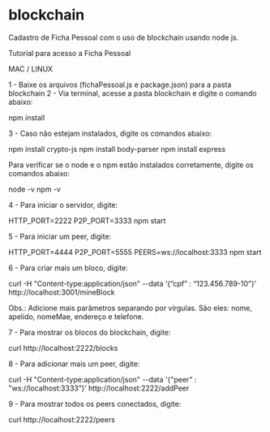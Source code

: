 # blockchain
Cadastro de Ficha Pessoal com o uso de blockchain usando node js.

Tutorial para acesso a Ficha Pessoal

MAC / LINUX

1 - Baixe os arquivos (fichaPessoal.js e package.json) para a pasta blockchain
2 - Via terminal, acesse a pasta blockchain e digite o comando abaixo:

npm install

3 - Caso não estejam instalados, digite os comandos abaixo:

npm install crypto-js
npm install body-parser
npm install express

Para verificar se o node e o npm estão instalados corretamente, digite os comandos abaixo:

node -v
npm -v

4 - Para iniciar o servidor, digite:

HTTP_PORT=2222 P2P_PORT=3333 npm start

5 - Para iniciar um peer, digite:

HTTP_PORT=4444 P2P_PORT=5555 PEERS=ws://localhost:3333 npm start

6 - Para criar mais um bloco, digite:

curl -H "Content-type:application/json" --data ‘{“cpf” : “123.456.789-10”}’ http://localhost:3001/mineBlock

Obs.: Adicione mais parâmetros separando por vírgulas. São eles: nome, apelido, nomeMae, endereço e telefone.

7 - Para mostrar os blocos do blockchain, digite:

curl http://localhost:2222/blocks

8 - Para adicionar mais um peer, digite:

curl -H "Content-type:application/json" --data '{"peer" : "ws://localhost:3333”}’ http://localhost:2222/addPeer

9 - Para mostrar todos os peers conectados, digite:

curl http://localhost:2222/peers
